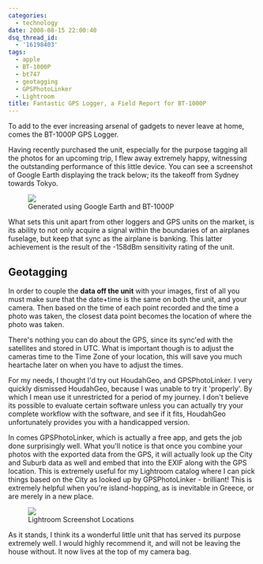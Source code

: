```yaml
---
categories:
  - technology
date: 2008-08-15 22:00:40
dsq_thread_id:
  - '16198403'
tags:
  - apple
  - BT-1000P
  - bt747
  - geotagging
  - GPSPhotoLinker
  - Lightroom
title: Fantastic GPS Logger, a Field Report for BT-1000P
---
```


To add to the ever increasing arsenal of gadgets to never leave at home, comes the BT-1000P GPS Logger.

Having recently purchased the unit, especially for the purpose tagging all the photos for an upcoming trip, I flew away extremely happy, witnessing the outstanding performance of this little device. You can see a screenshot of Google Earth displaying the track below; its the takeoff from Sydney towards Tokyo.

<figure>
  <img src="/images/2008/08/google-earth-romant-net-bt-1000p-sydney-thumb.jpg">
  <figcaption>Generated using Google Earth and BT-1000P</figcaption>
</figure>

What sets this unit apart from other loggers and GPS units on the market, is its ability to not only acquire a signal within the boundaries of an airplanes fuselage, but keep that sync as the airplane is banking. This latter achievement is the result of the -158dBm sensitivity rating of the unit.

## Geotagging

In order to couple the **data off the unit** with your images, first of all you must make sure that the date+time is the same on both the unit, and your camera. Then based on the time of each point recorded and the time a photo was taken, the closest data point becomes the location of where the photo was taken.

There's nothing you can do about the GPS, since its sync'ed with the satellites and stored in UTC. What is important though is to adjust the cameras time to the Time Zone of your location, this will save you much heartache later on when you have to adjust the times.

For my needs, I thought I'd try out HoudahGeo, and GPSPhotoLinker. I very quickly dismissed HoudahGeo, because I was unable to try it 'properly'. By which I mean use it unrestricted for a period of my journey. I don't believe its possible to evaluate certain software unless you can actually try your complete workflow with the software, and see if it fits, HoudahGeo unfortunately provides you with a handicapped version.

In comes GPSPhotoLinker, which is actually a free app, and gets the job done surprisingly well. What you'll notice is that once you combine your photos with the exported data from the GPS, it will actually look up the City and Suburb data as well and embed that into the EXIF along with the GPS location. This is extremely useful for my Lightroom catalog where I can pick things based on the City as looked up by GPSPhotoLinker - brilliant! This is extremely helpful when you're island-hopping, as is inevitable in Greece, or are merely in a new place.

<figure>
  <img src="/images/2008/08/lightroom-screenshot-locations.jpg">
  <figcaption>Lightroom Screenshot Locations</figcaption>
</figure>

As it stands, I think its a wonderful little unit that has served its purpose extremely well. I would highly recommend it, and will not be leaving the house without. It now lives at the top of my camera bag.